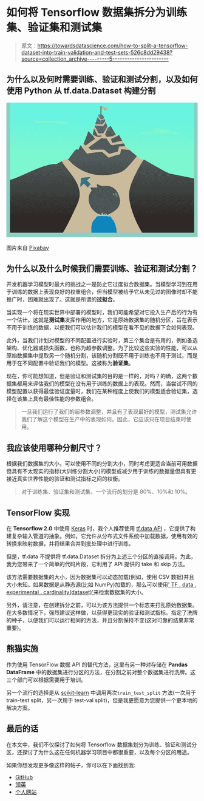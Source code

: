 # 如何将 Tensorflow 数据集拆分为训练集、验证集和测试集

> 原文：<https://towardsdatascience.com/how-to-split-a-tensorflow-dataset-into-train-validation-and-test-sets-526c8dd29438?source=collection_archive---------5----------------------->

## 为什么以及何时需要训练、验证和测试分割，以及如何使用 Python 从 tf.data.Dataset 构建分割

![](img/2400f98ffd5cc930a3326f4012f5fc9a.png)

图片来自 [Pixabay](https://pixabay.com/vectors/branch-branch-point-split-1290017/)

## 为什么以及什么时候我们需要训练、验证和测试分割？

开发机器学习模型时最大的挑战之一是防止它过度拟合数据集。当模型学习到在用于训练的数据上表现良好的权重组合，但当模型被给予它从未见过的图像时却不能推广时，困难就出现了。这就是所谓的**过拟合**。

当实现一个将在现实世界中部署的模型时，我们可能希望对它投入生产后的行为有一个估计。这就是**测试集**发挥作用的地方，它是原始数据集的随机分区，旨在表示不用于训练的数据，以便我们可以估计我们的模型在看不见的数据下会如何表现。

此外，当我们计划对模型的不同配置进行实验时，第三个集合是有用的，例如备选架构、优化器或损失函数，也称为超参数调整。为了比较这些实验的性能，可以从原始数据集中提取另一个随机分割，该随机分割既不用于训练也不用于测试，而是用于在不同配置中验证我们的模型。这被称为**验证集**。

现在，你可能想知道，但是验证和测试集的目的是一样的，对吗？的确，这两个数据集都用来评估我们的模型在没有用于训练的数据上的表现。然而，当尝试不同的模型配置以获得最佳验证度量时，我们在某种程度上使我们的模型适合验证集，选择在该集上具有最佳性能的参数组合。

> 一旦我们运行了我们的超参数调整，并且有了表现最好的模型，测试集允许我们了解这个模型在生产中的表现如何。因此，它应该只在项目结束时使用。

## 我应该使用哪种分割尺寸？

根据我们数据集的大小，可以使用不同的分割大小，同时考虑更适合当前可用数据但具有不太现实的指标(大训练分割大小)的模型或减少用于训练的数据量但具有更接近真实世界性能的验证和测试指标之间的权衡。

> 对于训练集、验证集和测试集，一个流行的划分是 80%、10%和 10%。

## TensorFlow 实现

在 **Tensorflow 2.0** 中使用 [Keras](https://keras.io/) 时，我个人推荐使用 [tf.data API](https://keras.io/) ，它提供了构建复杂输入管道的抽象。例如，它允许从分布式文件系统中加载数据，使用有效的转换来映射数据，并将结果合并到批处理中进行训练。

但是，tf.data 不提供将 tf.data.Dataset 拆分为上述三个分区的直接调用。为此，我为您带来了一个简单的代码片段，它利用了 API 提供的 take 和 skip 方法。

该方法需要数据集的大小，因为数据集可以动态加载(例如，使用 CSV 数据)并且大小未知。如果数据是从静态源(比如 NumPy)加载的，那么可以使用[' TF . data . experimental . cardinality(dataset)'](https://www.tensorflow.org/api_docs/python/tf/data/experimental/cardinality)来检索数据集的大小。

另外，请注意，在创建拆分之前，可以为该方法提供一个标志来打乱原始数据集。在大多数情况下，强烈建议这样做，以获得更现实的验证和测试指标。指定了洗牌的种子，以便我们可以运行相同的方法，并且分割保持不变(这对可靠的结果非常重要)。

## 熊猫实施

作为使用 TensorFlow 数据 API 的替代方法，这里有另一种对存储在 **Pandas DataFrame** 中的数据集进行分区的方法，在分割之前对整个数据集进行洗牌。这三个部门可以根据需要用于培训。

另一个流行的选择是从 [scikit-learn](https://scikit-learn.org/stable/modules/generated/sklearn.model_selection.train_test_split.html) 中调用两次`train_test_split` 方法(一次用于 train-test split，另一次用于 test-val split)，但是我更愿意为您提供一个更本地的解决方案。

## 最后的话

在本文中，我们不仅探讨了如何将 Tensorflow 数据集划分为训练、验证和测试分区，还探讨了为什么这在任何机器学习项目中都很重要，以及每个分区的用途。

如果你想发现更多像这样的帖子，你可以在下面找到我:

*   [GitHub](https://github.com/angeligareta)
*   [领英](https://www.linkedin.com/in/angeligareta/)
*   [个人网站](https://angeligareta.com/)
